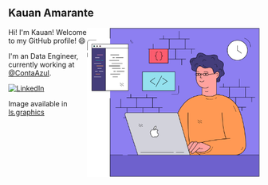 ## Kauan Amarante


<img src="https://github.com/KauanAmarante/KauanAmarante/blob/master/images/Coding illustration.png" align="right" height="300">

Hi! I'm Kauan! Welcome to my GitHub profile! :smile:

I'm an Data Engineer, currently working at [@ContaAzul](https://github.com/ContaAzul).

[![LinkedIn](https://img.shields.io/badge/-Kauan_Amarante-555?logo=linkedin&style=for-the-badge&logoColor=0077B5)](https://www.linkedin.com/in/kauan-amarante)

Image available in [ls.graphics](https://ls.graphics/illustrations)
<!--
**KauanAmarante/KauanAmarante** is a ✨ _special_ ✨ repository because its `README.md` (this file) appears on your GitHub profile.

Here are some ideas to get you started:

- 🔭 I’m currently working on ...
- 🌱 I’m currently learning ...
- 👯 I’m looking to collaborate on ...
- 🤔 I’m looking for help with ...
- 💬 Ask me about ...
- 📫 How to reach me: ...
- 😄 Pronouns: ...
- ⚡ Fun fact: ...
-->
